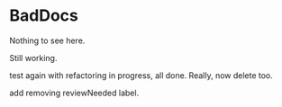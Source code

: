 # BadDocs

Nothing to see here.

Still working.

test again with refactoring in progress, all done.  Really, now delete too.

add removing reviewNeeded label.